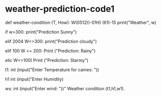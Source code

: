 # weather-prediction-code1
def weather-condition (T, How):
W(0512))-01H) (61)-15
print("Weather", w)

if w>300:
print("Prediction Sunny")

elif 2004 W<=300:
print("Prediction cloudy")

elif 100 W <= 200:
Print ("Prediction: Rainy")

elic W<=100) 
Print ("Prediction: Starmy")

t1: int (input("Enter Temperature for cames: "))

h1 int (input("Enter Humidity)

ws: int (input("Enter wind: "))" 
Weather condition (t1,h1,w1).
